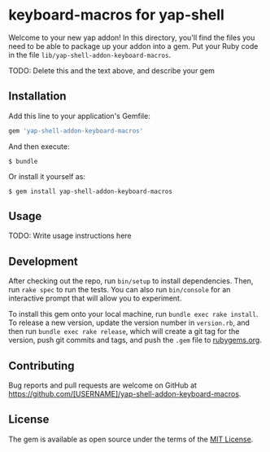 # keyboard-macros for yap-shell

Welcome to your new yap addon! In this directory, you'll find the files you need to be able to package up your addon into a gem. Put your Ruby code in the file `lib/yap-shell-addon-keyboard-macros`.

TODO: Delete this and the text above, and describe your gem

## Installation

Add this line to your application's Gemfile:

```ruby
gem 'yap-shell-addon-keyboard-macros'
```

And then execute:

    $ bundle

Or install it yourself as:

    $ gem install yap-shell-addon-keyboard-macros

## Usage

TODO: Write usage instructions here

## Development

After checking out the repo, run `bin/setup` to install dependencies. Then, run `rake spec` to run the tests. You can also run `bin/console` for an interactive prompt that will allow you to experiment.

To install this gem onto your local machine, run `bundle exec rake install`. To release a new version, update the version number in `version.rb`, and then run `bundle exec rake release`, which will create a git tag for the version, push git commits and tags, and push the `.gem` file to [rubygems.org](https://rubygems.org).

## Contributing

Bug reports and pull requests are welcome on GitHub at https://github.com/[USERNAME]/yap-shell-addon-keyboard-macros.


## License

The gem is available as open source under the terms of the [MIT License](http://opensource.org/licenses/MIT).
